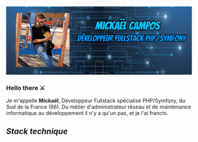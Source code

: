  ![cover](https://github.com/mickaelcampos66/mickaelcampos66/blob/main/img/cover.PNG)
 
### Hello there ⚔️ 

Je m'appelle **Mickaël**, Développeur Fullstack spécialisé PHP/Symfony, du Sud de la France (66).
Du métier d'administrateur réseau et de maintenance informatique au développement il n'y a qu'un pas, et je l'ai franchi.

## *Stack technique*

